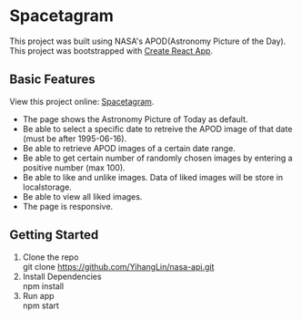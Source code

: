 # Spacetagram
This project was built using NASA's APOD(Astronomy Picture of the Day).  
This project was bootstrapped with [Create React App](https://github.com/facebook/create-react-app).

## Basic Features
View this project online: [Spacetagram](https://nasa-api-apod.web.app/).

- The page shows the Astronomy Picture of Today as default.
- Be able to select a specific date to retreive the APOD image of that date (must be after 1995-06-16).
- Be able to retrieve APOD images of a certain date range.
- Be able to get certain number of randomly chosen images by entering a positive number (max 100).
- Be able to like and unlike images. Data of liked images will be store in localstorage.
- Be able to view all liked images.
- The page is responsive.

## Getting Started

1. Clone the repo  
git clone https://github.com/YihangLin/nasa-api.git
2. Install Dependencies  
npm install
3. Run app  
npm start

